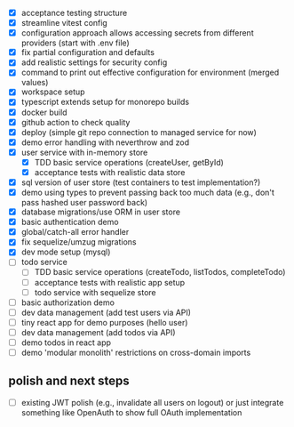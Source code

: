 - [x] acceptance testing structure
- [x] streamline vitest config
- [x] configuration approach allows accessing secrets from different providers (start with .env file)
- [x] fix partial configuration and defaults
- [x] add realistic settings for security config
- [x] command to print out effective configuration for environment (merged values)
- [x] workspace setup
- [x] typescript extends setup for monorepo builds
- [x] docker build
- [x] github action to check quality
- [x] deploy (simple git repo connection to managed service for now)
- [x] demo error handling with neverthrow and zod
- [x] user service with in-memory store
  - [x] TDD basic service operations (createUser, getById)
  - [x] acceptance tests with realistic data store
- [x] sql version of user store (test containers to test implementation?)
- [x] demo using types to prevent passing back too much data (e.g., don't pass hashed user password back)
- [x] database migrations/use ORM in user store
- [x] basic authentication demo
- [x] global/catch-all error handler
- [x] fix sequelize/umzug migrations
- [x] dev mode setup (mysql)
- [ ] todo service
  - [ ] TDD basic service operations (createTodo, listTodos, completeTodo)
  - [ ] acceptance tests with realistic app setup
  - [ ] todo service with sequelize store
- [ ] basic authorization demo
- [ ] dev data management (add test users via API)
- [ ] tiny react app for demo purposes (hello user)
- [ ] dev data management (add todos via API)
- [ ] demo todos in react app
- [ ] demo 'modular monolith' restrictions on cross-domain imports

## polish and next steps

- [ ] existing JWT polish (e.g., invalidate all users on logout) or just integrate something like OpenAuth to show full OAuth implementation
